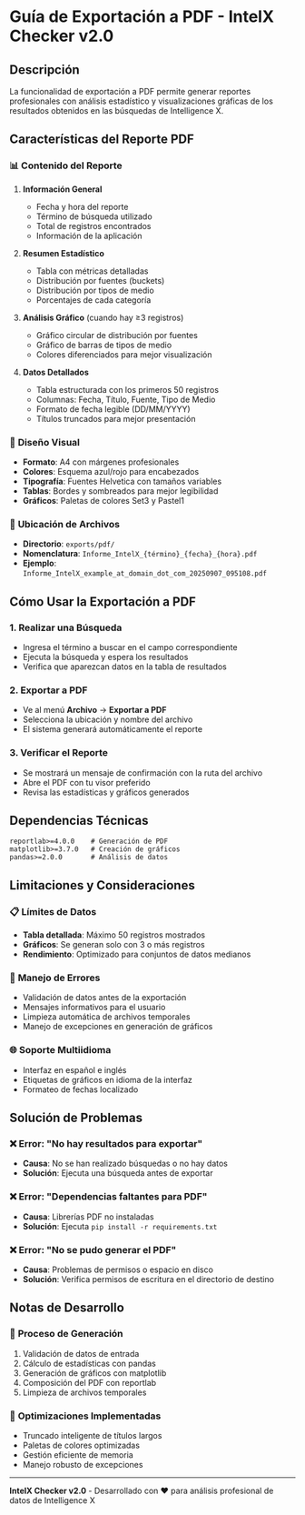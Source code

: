 # Guía de Exportación a PDF - IntelX Checker v2.0

## Descripción
La funcionalidad de exportación a PDF permite generar reportes profesionales con análisis estadístico y visualizaciones gráficas de los resultados obtenidos en las búsquedas de Intelligence X.

## Características del Reporte PDF

### 📊 **Contenido del Reporte**
1. **Información General**
   - Fecha y hora del reporte
   - Término de búsqueda utilizado
   - Total de registros encontrados
   - Información de la aplicación

2. **Resumen Estadístico**
   - Tabla con métricas detalladas
   - Distribución por fuentes (buckets)
   - Distribución por tipos de medio
   - Porcentajes de cada categoría

3. **Análisis Gráfico** (cuando hay ≥3 registros)
   - Gráfico circular de distribución por fuentes
   - Gráfico de barras de tipos de medio
   - Colores diferenciados para mejor visualización

4. **Datos Detallados**
   - Tabla estructurada con los primeros 50 registros
   - Columnas: Fecha, Título, Fuente, Tipo de Medio
   - Formato de fecha legible (DD/MM/YYYY)
   - Títulos truncados para mejor presentación

### 🎨 **Diseño Visual**
- **Formato**: A4 con márgenes profesionales
- **Colores**: Esquema azul/rojo para encabezados
- **Tipografía**: Fuentes Helvetica con tamaños variables
- **Tablas**: Bordes y sombreados para mejor legibilidad
- **Gráficos**: Paletas de colores Set3 y Pastel1

### 📁 **Ubicación de Archivos**
- **Directorio**: `exports/pdf/`
- **Nomenclatura**: `Informe_IntelX_{término}_{fecha}_{hora}.pdf`
- **Ejemplo**: `Informe_IntelX_example_at_domain_dot_com_20250907_095108.pdf`

## Cómo Usar la Exportación a PDF

### 1. **Realizar una Búsqueda**
   - Ingresa el término a buscar en el campo correspondiente
   - Ejecuta la búsqueda y espera los resultados
   - Verifica que aparezcan datos en la tabla de resultados

### 2. **Exportar a PDF**
   - Ve al menú **Archivo** → **Exportar a PDF**
   - Selecciona la ubicación y nombre del archivo
   - El sistema generará automáticamente el reporte

### 3. **Verificar el Reporte**
   - Se mostrará un mensaje de confirmación con la ruta del archivo
   - Abre el PDF con tu visor preferido
   - Revisa las estadísticas y gráficos generados

## Dependencias Técnicas

```
reportlab>=4.0.0    # Generación de PDF
matplotlib>=3.7.0   # Creación de gráficos
pandas>=2.0.0       # Análisis de datos
```

## Limitaciones y Consideraciones

### 📋 **Límites de Datos**
- **Tabla detallada**: Máximo 50 registros mostrados
- **Gráficos**: Se generan solo con 3 o más registros
- **Rendimiento**: Optimizado para conjuntos de datos medianos

### 🔧 **Manejo de Errores**
- Validación de datos antes de la exportación
- Mensajes informativos para el usuario
- Limpieza automática de archivos temporales
- Manejo de excepciones en generación de gráficos

### 🌐 **Soporte Multiidioma**
- Interfaz en español e inglés
- Etiquetas de gráficos en idioma de la interfaz
- Formateo de fechas localizado

## Solución de Problemas

### ❌ **Error: "No hay resultados para exportar"**
- **Causa**: No se han realizado búsquedas o no hay datos
- **Solución**: Ejecuta una búsqueda antes de exportar

### ❌ **Error: "Dependencias faltantes para PDF"**
- **Causa**: Librerías PDF no instaladas
- **Solución**: Ejecuta `pip install -r requirements.txt`

### ❌ **Error: "No se pudo generar el PDF"**
- **Causa**: Problemas de permisos o espacio en disco
- **Solución**: Verifica permisos de escritura en el directorio de destino

## Notas de Desarrollo

### 🔄 **Proceso de Generación**
1. Validación de datos de entrada
2. Cálculo de estadísticas con pandas
3. Generación de gráficos con matplotlib
4. Composición del PDF con reportlab
5. Limpieza de archivos temporales

### 🎯 **Optimizaciones Implementadas**
- Truncado inteligente de títulos largos
- Paletas de colores optimizadas
- Gestión eficiente de memoria
- Manejo robusto de excepciones

---

**IntelX Checker v2.0** - Desarrollado con ❤️ para análisis profesional de datos de Intelligence X
